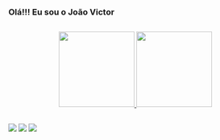 ### Olá!!! Eu sou o João Victor 
##
<div display:flex; justify-content-align: center; align="center">
  <a href="https://github.com/fjoaovictor">
  <img height="150em" src="https://github-readme-stats.vercel.app/api?username=fjoaovictor&show_icons=true&theme=dracula&include_all_commits=true&count_private=true"/>
  <img height="150em" src="https://github-readme-stats.vercel.app/api/top-langs/?username=fjoaovictor&layout=compact&langs_count=7&theme=dracula"/>
</div>

##
<div> 
 
  <a href="https://instagram.com/victor.juao" target="_blank"><img src="https://img.shields.io/badge/-Instagram-%23E4405F?style=for-the-badge&logo=instagram&logoColor=white" target="_blank"></a>
  <a href = "mailto:fig.joao.victor@gmail.com"><img src="https://img.shields.io/badge/-Gmail-%23333?style=for-the-badge&logo=gmail&logoColor=white" target="_blank"></a>
  <a href="https://www.linkedin.com/in/jo%C3%A3o-victor-a993541a4/" target="_blank"><img src="https://img.shields.io/badge/-LinkedIn-%230077B5?style=for-the-badge&logo=linkedin&logoColor=white" target="_blank"></a> 
 </div>
 
 


